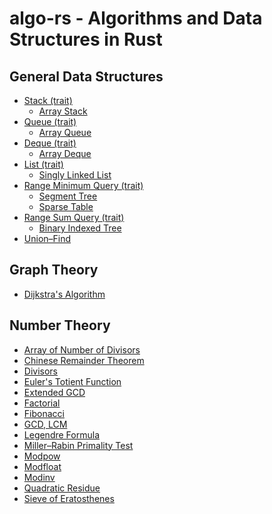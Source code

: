# algo-rs - Algorithms and Data Structures in Rust

## General Data Structures
- [Stack (trait)](src/data_structures/stack/mod.rs)
  - [Array Stack](src/data_structures/stack/array_stack.rs)
- [Queue (trait)](src/data_structures/queue/mod.rs)
  - [Array Queue](src/data_structures/queue/array_queue.rs)
- [Deque (trait)](src/data_structures/deque/mod.rs)
  - [Array Deque](src/data_structures/deque/array_deque.rs)
- [List (trait)](src/data_structures/list/mod.rs)
  - [Singly Linked List](src/data_structures/list/single_linked_list.rs)
- [Range Minimum Query (trait)](src/data_structures/range_minimum_query.rs)
  - [Segment Tree](src/data_structures/segment_tree.rs)
  - [Sparse Table](src/data_structures/sparse_table.rs)
- [Range Sum Query (trait)](src/data_structures/range_sum_query.rs)
  - [Binary Indexed Tree](src/data_structures/binary_indexed_tree.rs)
- [Union–Find](src/data_structures/union_find.rs)

<!-- ## Dynamic Optimization -->

<!-- ## Geometry -->

## Graph Theory
- [Dijkstra's Algorithm](src/graph_theory/dijkstra.rs)

<!-- ### Greedy -->

<!-- ### Linear Algebra -->

## Number Theory 
- [Array of Number of Divisors](src/number_theory/number_of_divisors.rs)
- [Chinese Remainder Theorem](src/number_theory/chinese_remainder_theorem.rs)
- [Divisors](src/number_theory/divisors.rs)
- [Euler's Totient Function](src/number_theory/euler_totient.rs)
- [Extended GCD](src/number_theory/extended_gcd.rs)
- [Factorial](src/number_theory/factorial.rs)
- [Fibonacci](src/number_theory/fibonacci.rs)
- [GCD, LCM](src/number_theory/gcd_lcm.rs)
- [Legendre Formula](src/number_theory/legendre_formula.rs)
- [Miller–Rabin Primality Test](src/number_theory/miller_rabin_primality_test.rs)
- [Modpow](src/number_theory/modpow.rs)
- [Modfloat](src/number_theory/modfloat.rs)
- [Modinv](src/number_theorymodinv.rs)
- [Quadratic Residue](src/number_theory/quadratic_residue.rs)
- [Sieve of Eratosthenes](src/number_theory/eratos.rs)

<!-- ### Numerical Analysis -->

<!-- ### Quantum -->

<!-- ### Signal Processing -->

<!-- ### Sort -->

<!-- ### String -->

<!-- ### Misc -->
